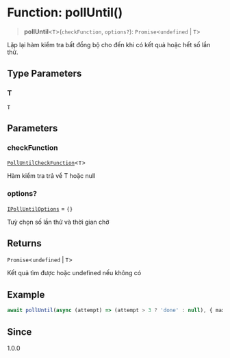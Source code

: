 # Function: pollUntil()

> **pollUntil**\<`T`\>(`checkFunction`, `options?`): `Promise`\<`undefined` \| `T`\>

Lặp lại hàm kiểm tra bất đồng bộ cho đến khi có kết quả hoặc hết số lần thử.

## Type Parameters

### T

`T`

## Parameters

### checkFunction

[`PollUntilCheckFunction`](/api/common/TypeAlias.PollUntilCheckFunction.md)\<`T`\>

Hàm kiểm tra trả về T hoặc null

### options?

[`IPollUntilOptions`](/api/common/Interface.IPollUntilOptions.md) = `{}`

Tuỳ chọn số lần thử và thời gian chờ

## Returns

`Promise`\<`undefined` \| `T`\>

Kết quả tìm được hoặc undefined nếu không có

## Example

```ts
await pollUntil(async (attempt) => (attempt > 3 ? 'done' : null), { maxRetries: 5, delayMs: 100 });
```

## Since

1.0.0
